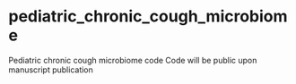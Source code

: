# pediatric_chronic_cough_microbiome
Pediatric chronic cough microbiome code
Code will be public upon manuscript publication 
